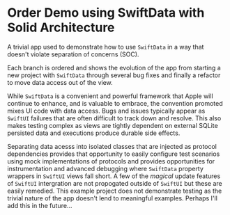 # Order Demo using SwiftData with Solid Architecture

A trivial app used to demonstrate how to use `SwiftData` in a way that doesn't violate separation of concerns (SOC).

Each branch is ordered and shows the evolution of the app from starting a new project with `SwiftData` through several bug fixes and finally a refactor to move data access out of the view.

While `SwiftData` is a convenient and powerful framework that Apple will continue to enhance, and is valuable to embrace, the convention promoted mixes UI code with data access. Bugs and issues typically appear as `SwiftUI` failures that are often difficult to track down and resolve. This also makes testing complex as views are tightly dependent on external SQLite persisted data and executions produce durable side effects. 

Separating data acesss into isolated classes that are injected as protocol dependencies provides that opportunity to easily configure test scenarios using mock implementations of protocols and provides opportunities for instrumentation and advanced debugging where `SwiftData` property wrappers in `SwiftUI` views fall short. A few of the _magical_ update features of `SwiftUI` intergration are not propogated outside of `SwiftUI` but these are easily remedied. This example project does not demonstrate testing as the trivial nature of the app doesn't lend to meaningful examples. Perhaps I'll add this in the future...
